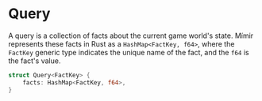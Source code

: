 # Query

A query is a collection of facts about the current game world's state. Mímir represents these facts in Rust as a `HashMap<FactKey, f64>`, where the `FactKey` generic type indicates the unique name of the fact, and the `f64` is the fact's value.

```rs
struct Query<FactKey> {
    facts: HashMap<FactKey, f64>,
}
```